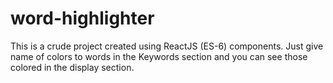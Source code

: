 # word-highlighter
This is a crude project created using ReactJS (ES-6) components. Just give name of colors to words in the Keywords section and you can see those colored in the display section.
